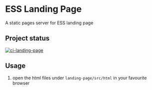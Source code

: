 ﻿# ESS Landing Page

A static pages server for ESS landing page

## Project status

[![ci-landing-page](https://github.com/bcgov/embc-ess-mod/actions/workflows/ci-landing-page.yml/badge.svg)](https://github.com/bcgov/embc-ess-mod/actions/workflows/ci-landing-page.yml)


## Usage

1. open the html files under `landing-page/src/html` in your favourite browser
